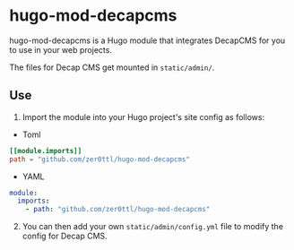 # hugo-mod-decapcms

hugo-mod-decapcms is a Hugo module that integrates DecapCMS for you to use in your web projects.

The files for Decap CMS get mounted in `static/admin/`.

## Use

1. Import the module into your Hugo project's site config as follows:

- Toml

```toml
[[module.imports]]
path = "github.com/zer0ttl/hugo-mod-decapcms"
```

- YAML

```yaml
module:
  imports:
    - path: "github.com/zer0ttl/hugo-mod-decapcms"
```

2. You can then add your own `static/admin/config.yml` file to modify the config for Decap CMS.